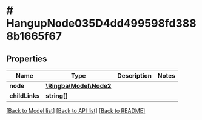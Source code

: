 # # HangupNode035D4dd499598fd3888b1665f67

## Properties

Name | Type | Description | Notes
------------ | ------------- | ------------- | -------------
**node** | [**\Ringba\Model\Node2**](Node2.md) |  |
**childLinks** | **string[]** |  |

[[Back to Model list]](../../README.md#models) [[Back to API list]](../../README.md#endpoints) [[Back to README]](../../README.md)
